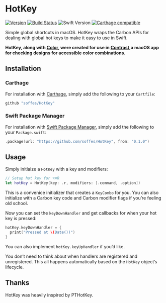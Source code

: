 # HotKey

[![Version](https://img.shields.io/github/release/soffes/HotKey.svg)](https://github.com/soffes/HotKey/releases)
[![Build Status](https://travis-ci.org/soffes/HotKey.svg?branch=master)](https://travis-ci.org/soffes/HotKey)
![Swift Version](https://img.shields.io/badge/swift-4.0-orange.svg)
[![Carthage compatible](https://img.shields.io/badge/Carthage-compatible-4BC51D.svg?style=flat)](https://github.com/Carthage/Carthage)

Simple global shortcuts in macOS. HotKey wraps the Carbon APIs for dealing with global hot keys to make it easy to use in Swift.

**HotKey, along with [Color](https://github.com/soffes/Color), were created for use in [Contrast](https://usecontrast.com),a macOS app for checking designs for accessible color combinations.**

## Installation

### Carthage

For installation with [Carthage](https://github.com/carthage/carthage), simply add the following to your `Cartfile`:

``` ruby
github "soffes/HotKey"
```

### Swift Package Manager

For installation with [Swift Package Manager](https://github.com/apple/swift-package-manager), simply add the following to your `Package.swift`:

``` swift
.package(url: "https://github.com/soffes/HotKey", from: "0.1.0")
```


## Usage

Simply initlaize a `HotKey` with a key and modifiers:

```swift
// Setup hot key for ⌥⌘R
let hotKey = HotKey(key: .r, modifiers: [.command, .option])
```

This is a convenice initializer that creates a `KeyCombo` for you. You can also initialize with a Carbon key code and Carbon modifier flags if you’re feeling old school.

Now you can set the `keyDownHandler` and get callbacks for when your hot key is pressed:

```swift
hotKey.keyDownHandler = {
  print("Pressed at \(Date())")
}
```

You can also implement `hotKey.keyUpHandler` if you’d like.

You don’t need to think about when handlers are registered and unregistered. This all happens automatically based on the `HotKey` object’s lifecycle.


## Thanks

HotKey was heavily inspired by PTHotKey.

